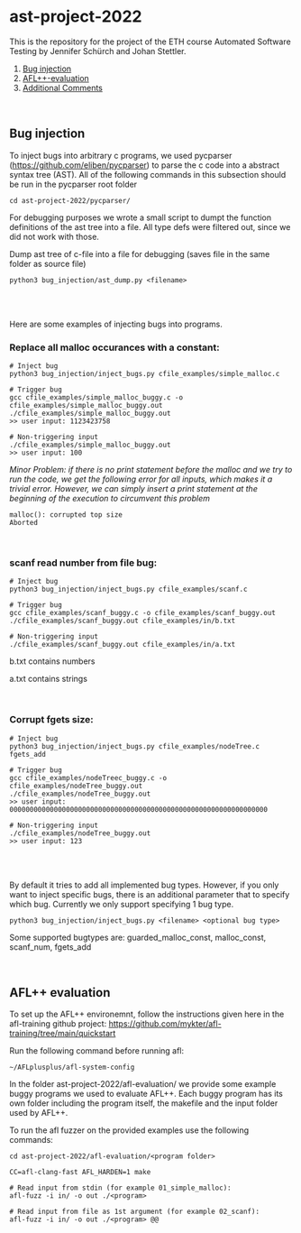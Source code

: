 # ast-project-2022

This is the repository for the project of the ETH course Automated Software Testing by Jennifer Schürch and Johan Stettler. 

1. [Bug injection](#bug-injection)
2. [AFL++-evaluation](#afl-evaluation)
2. [Additional Comments](#additional-comments)

<br/>

## Bug injection

To inject bugs into arbitrary c programs, we used pycparser (https://github.com/eliben/pycparser) to parse the c code into a abstract syntax tree (AST). All of the following commands in this subsection should be run in the pycparser root folder
```
cd ast-project-2022/pycparser/
```

For debugging purposes we wrote a small script to dumpt the function definitions of the ast tree into a file. All type defs were filtered out, since we did not work with those.

Dump ast tree of c-file into a file for debugging (saves file in the same folder as source file)
```
python3 bug_injection/ast_dump.py <filename>
```

<br/>
<br/>

Here are some examples of injecting bugs into programs.


### Replace all **malloc** occurances with a constant:
```
# Inject bug
python3 bug_injection/inject_bugs.py cfile_examples/simple_malloc.c

# Trigger bug
gcc cfile_examples/simple_malloc_buggy.c -o cfile_examples/simple_malloc_buggy.out
./cfile_examples/simple_malloc_buggy.out
>> user input: 1123423758

# Non-triggering input
./cfile_examples/simple_malloc_buggy.out 
>> user input: 100

```

*Minor Problem: if there is no print statement before the malloc and we try to run the code, we get the following error for all inputs, which makes it a trivial error. However, we can simply insert a print statement at the beginning of the execution to circumvent this problem*
```
malloc(): corrupted top size
Aborted
```

<br/>

### **scanf** read number from file bug:
```
# Inject bug
python3 bug_injection/inject_bugs.py cfile_examples/scanf.c

# Trigger bug
gcc cfile_examples/scanf_buggy.c -o cfile_examples/scanf_buggy.out
./cfile_examples/scanf_buggy.out cfile_examples/in/b.txt 

# Non-triggering input
./cfile_examples/scanf_buggy.out cfile_examples/in/a.txt

```
b.txt contains numbers

a.txt contains strings

<br/>

### Corrupt **fgets** size:
```
# Inject bug
python3 bug_injection/inject_bugs.py cfile_examples/nodeTree.c fgets_add

# Trigger bug
gcc cfile_examples/nodeTreec_buggy.c -o cfile_examples/nodeTree_buggy.out
./cfile_examples/nodeTree_buggy.out
>> user input: 0000000000000000000000000000000000000000000000000000000000000000

# Non-triggering input
./cfile_examples/nodeTree_buggy.out 
>> user input: 123

```

<br/>
<br/>

By default it tries to add all implemented bug types. 
However, if you only want to inject specific bugs, there is an additional parameter that to specify which bug. 
Currently we only support specifying 1 bug type. 
```
python3 bug_injection/inject_bugs.py <filename> <optional bug type>
```
Some supported bugtypes are: guarded_malloc_const, malloc_const, scanf_num, fgets_add

<br/>

## AFL++ evaluation

To set up the AFL++ environemnt, follow the instructions given here in the afl-training github project: https://github.com/mykter/afl-training/tree/main/quickstart

Run the following command before running afl:
```
~/AFLplusplus/afl-system-config
```

In the folder ast-project-2022/afl-evaluation/ we provide some example buggy programs we used to evaluate AFL++. Each buggy program has its own folder including the program itself, the makefile and the input folder used by AFL++.

To run the afl fuzzer on the provided examples use the following commands:
```
cd ast-project-2022/afl-evaluation/<program folder>

CC=afl-clang-fast AFL_HARDEN=1 make

# Read input from stdin (for example 01_simple_malloc):
afl-fuzz -i in/ -o out ./<program>

# Read input from file as 1st argument (for example 02_scanf):
afl-fuzz -i in/ -o out ./<program> @@
``` 

<br/>
